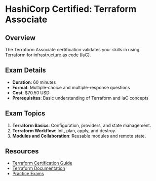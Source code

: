 # HashiCorp Certified: Terraform Associate

## Overview
The Terraform Associate certification validates your skills in using Terraform for infrastructure as code (IaC).

## Exam Details
- **Duration**: 60 minutes
- **Format**: Multiple-choice and multiple-response questions
- **Cost**: $70.50 USD
- **Prerequisites**: Basic understanding of Terraform and IaC concepts

## Exam Topics
1. **Terraform Basics**: Configuration, providers, and state management.
2. **Terraform Workflow**: Init, plan, apply, and destroy.
3. **Modules and Collaboration**: Reusable modules and remote state.

## Resources
- [Terraform Certification Guide](https://www.hashicorp.com/certification/terraform-associate)
- [Terraform Documentation](https://www.terraform.io/docs/)
- [Practice Exams](https://www.whizlabs.com/hashicorp-certified-terraform-associate/)
